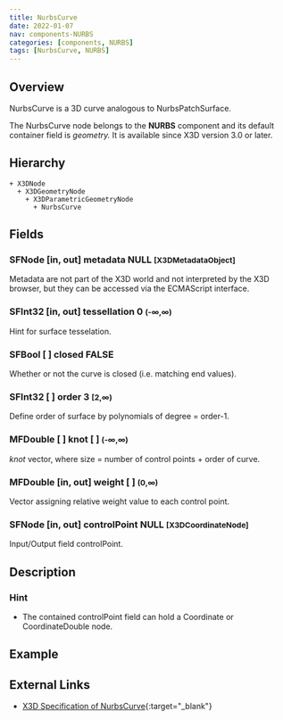 ```yaml
---
title: NurbsCurve
date: 2022-01-07
nav: components-NURBS
categories: [components, NURBS]
tags: [NurbsCurve, NURBS]
---
```

<style>
.post h3 {
  word-spacing: 0.2em;
}
</style>

## Overview

NurbsCurve is a 3D curve analogous to NurbsPatchSurface.

The NurbsCurve node belongs to the **NURBS** component and its default container field is *geometry.* It is available since X3D version 3.0 or later.

## Hierarchy

```
+ X3DNode
  + X3DGeometryNode
    + X3DParametricGeometryNode
      + NurbsCurve
```

## Fields

### SFNode [in, out] **metadata** NULL <small>[X3DMetadataObject]</small>

Metadata are not part of the X3D world and not interpreted by the X3D browser, but they can be accessed via the ECMAScript interface.

### SFInt32 [in, out] **tessellation** 0 <small>(-∞,∞)</small>

Hint for surface tesselation.

### SFBool [ ] **closed** FALSE

Whether or not the curve is closed (i.e. matching end values).

### SFInt32 [ ] **order** 3 <small>[2,∞)</small>

Define order of surface by polynomials of degree = order-1.

### MFDouble [ ] **knot** [ ] <small>(-∞,∞)</small>

*knot* vector, where size = number of control points + order of curve.

### MFDouble [in, out] **weight** [ ] <small>(0,∞)</small>

Vector assigning relative weight value to each control point.

### SFNode [in, out] **controlPoint** NULL <small>[X3DCoordinateNode]</small>

Input/Output field controlPoint.

## Description

### Hint

- The contained controlPoint field can hold a Coordinate or CoordinateDouble node.

## Example

<x3d-canvas src="https://create3000.github.io/media/examples/NURBS/NurbsCurve/NurbsCurve.x3d" update="auto"></x3d-canvas>

## External Links

- [X3D Specification of NurbsCurve](https://www.web3d.org/documents/specifications/19775-1/V4.0/Part01/components/nurbs.html#NurbsCurve){:target="_blank"}
